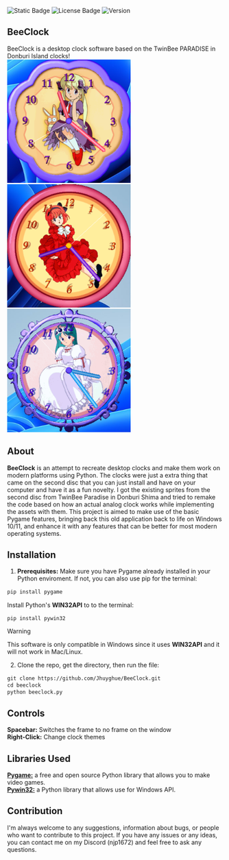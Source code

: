 ![Static Badge](https://img.shields.io/badge/Python%203-blue)
![License Badge](https://img.shields.io/badge/license-GPL%203.0-yellow)
![Version](https://img.shields.io/badge/Latest%20Version%20-%20v.1%20-%20%2318cf00)


## BeeClock
BeeClock is a desktop clock software based on the TwinBee PARADISE in Donburi Island clocks!<br>
<img src="https://github.com/Jhuyghue/BeeClock/blob/main/images/Screenshot%202025-07-12%20232144.png" width=288 height=288>
<img src="https://github.com/Jhuyghue/BeeClock/blob/main/images/Screenshot%202025-07-12%20202312.png" width=288 height=288>
<img src="https://github.com/Jhuyghue/BeeClock/blob/main/images/Screenshot%202025-07-13%20032357.png" width=288 height=288>

## About
**BeeClock** is an attempt to recreate desktop clocks and make them work on modern platforms using Python. The clocks were just a extra thing that came on the second disc that you can just install and have on your computer and have it as a fun novelty. I got the existing sprites from the second disc from TwinBee Paradise in Donburi Shima and tried to remake the code based on how an actual analog clock works while implementing the assets with them. This project is aimed to make use of the basic Pygame features, bringing back this old application back to life on Windows 10/11, and enhance it with any features that can be better for most modern operating systems. 

## Installation 
1. **Prerequisites:** Make sure you have Pygame already installed in your Python enviroment. If not, you can also use pip for the terminal:
 ```bash
 pip install pygame
 ```
Install Python's **WIN32API** to to the terminal:
```
pip install pywin32
```
> [!WARNING]
> This software is only compatible in Windows since it uses **WIN32API** and it will not work in Mac/Linux.

2. Clone the repo, get the directory, then run the file:
```
git clone https://github.com/Jhuyghue/BeeClock.git
cd beeclock
python beeclock.py
```

## Controls 
**Spacebar:** Switches the frame to no frame on the window <br>
**Right-Click:** Change clock themes

## Libraries Used
[**Pygame:**](https://github.com/pygame/pygame.git) a free and open source Python library that allows you to make video games. <br>
[**Pywin32:**](https://github.com/mhammond/pywin32.git) a Python library that allows use for Windows API. 

## Contribution
I'm always welcome to any suggestions, information about bugs, or people who want to contribute to this project. If you have any issues or any ideas, you can contact me on my Discord (njp1672) and feel free to ask any questions.
